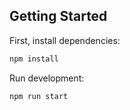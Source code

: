 ## Getting Started

First, install dependencies:

```bash
npm install
```

Run development:

```bash
npm run start
```
